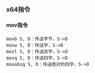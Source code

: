 ### x64指令



#### mov指令

```
movb S, D：传送字节，S->D
movw S, D：传送字，S->D
movl S, D：传送双字，S->D
movq S, D：传送四字，S->D
movabsq S, D：传送绝对的四字，S->D
```

